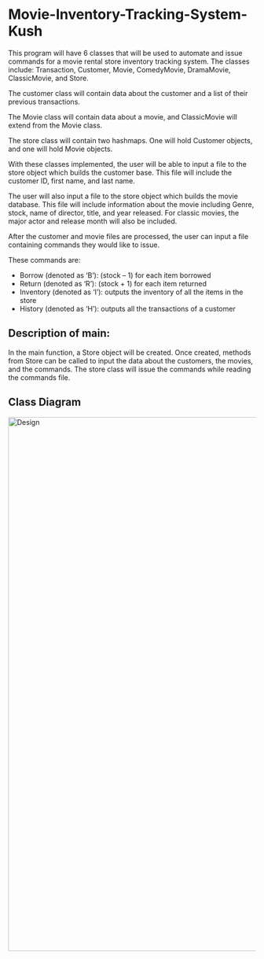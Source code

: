 # Movie-Inventory-Tracking-System-Kush

This program will have 6 classes that will be used to automate and issue commands for a movie rental store inventory tracking system. The classes include: Transaction, Customer, Movie, ComedyMovie, DramaMovie, ClassicMovie, and Store.

The customer class will contain data about the customer and a list of their previous transactions.

The Movie class will contain data about a movie, and ClassicMovie will extend from the Movie class.

The store class will contain two hashmaps. One will hold Customer objects, and one will hold Movie objects.

With these classes implemented, the user will be able to input a file to the store object which builds the customer base. This file will include the customer ID, first name, and last name.

The user will also input a file to the store object which builds the movie database. This file will include information about the movie including Genre, stock, name of director, title, and year released. For classic movies, the major actor and release month will also be included.

After the customer and movie files are processed, the user can input a file containing commands they would like to issue.

These commands are:

 - Borrow (denoted as ‘B’): (stock – 1) for each item borrowed
 - Return (denoted as ‘R’): (stock + 1) for each item returned
 - Inventory (denoted as ‘I’): outputs the inventory of all the items in the store
 - History (denoted as ‘H’): outputs all the transactions of a customer

## Description of main:

In the main function, a Store object will be created. Once created, methods from Store can be called to input the data about the customers, the movies, and the commands. The store class will issue the commands while reading the commands file.

## Class Diagram

<img width="1086" alt="Design" src="https://github.com/K-Tech22/Movie-Inventory-Tracking-System/assets/125720478/1984346d-b4e5-4f45-b639-734393932e69">
